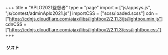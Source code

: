 +++
title = "APLO2021監督者"
type = "page"
import = ["js/appsys.js", "js/contest/adminAplo2021.js"]
importCSS = ["scss/loaded.scss"]
cdn = ["https://cdnjs.cloudflare.com/ajax/libs/lightbox2/2.11.3/js/lightbox.min.js"]
cdnCSS = ["https://cdnjs.cloudflare.com/ajax/libs/lightbox2/2.11.3/css/lightbox.css"]
+++

<div class="card">
    <div class="card-header">
        <h5 class="mb-0">リスト</h5>
    </div>
    <ul id="namelist" class="list-group list-group-flush list-fill-link"></ul>
</div>

<div id="portal"></div>

